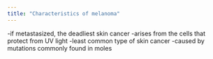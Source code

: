```yaml
---
title: "Characteristics of melanoma"
---
```

-if metastasized, the deadliest skin cancer
-arises from the cells that protect from UV light
-least common type of skin cancer
-caused by mutations commonly found in moles


